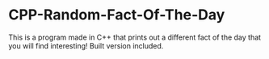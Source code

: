 # CPP-Random-Fact-Of-The-Day
This is a program made in C++ that prints out a different fact of the day that you will find interesting! Built version included.
